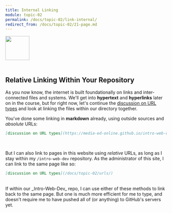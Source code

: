 ```yaml
---
title: Internal Linking
module: topic-02
permalink: /docs/topic-02/link-internal/
redirect_from: /docs/topic-02/21-page.md
---
```


<img src="./../../../img/arrow-divider.svg" style="width: 75px; border: none; margin: 0px 0 20px 0" />

## Relative Linking Within Your Repository

As you now know, the internet is built foundationally on links and inter-connected files and systems. We'll get into **hypertext** and **hyperlinks** later on in the course, but for right now, let's continue the [discussion on URL types](/docs/topic-02/urls/) and look at linking the files within our directory together.

You've done some linking in **markdown** already, using outside sources and _absolute_ URLs:

```markdown
[discussion on URL types](https://media-ed-online.github.io/intro-web-dev/docs/topic-02/urls/)
```

<br />

But I can also link to pages in this website using _relative_ URLs, as long as I stay within my  `/intro-web-dev` repository. As the administrator of this site, I can link to the same page like so:

```markdown
[discussion on URL types](/docs/topic-02/urls/)
```

<br />
If within our _Intro-Web-Dev_ repo, I can use either of these methods to link back to the same page. But one is much more efficient for me to type, and doesn't require me to have pushed all of (or anything) to GitHub's servers yet.
